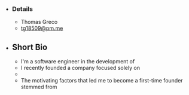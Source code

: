 - ### Details
	- Thomas Greco
	- tg18509@pm.me
- ## Short Bio
	- I'm a software engineer in the development of
	- I recently founded a company focused solely on
	-
	- The motivating factors that led me to become a first-time founder stemmed from